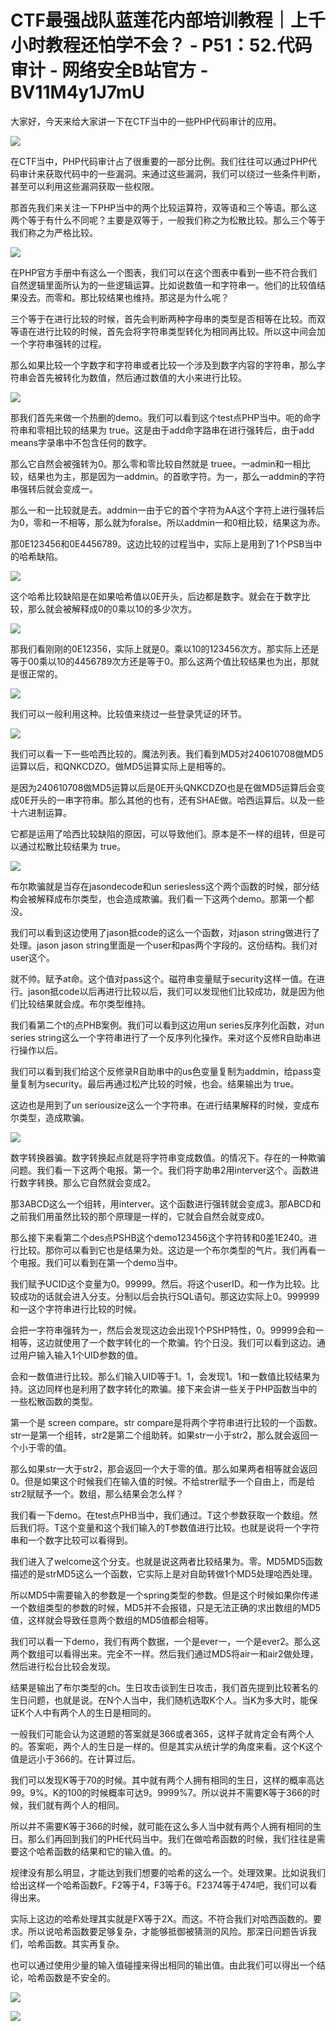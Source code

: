 # CTF最强战队蓝莲花内部培训教程｜上千小时教程还怕学不会？ - P51：52.代码审计 - 网络安全B站官方 - BV11M4y1J7mU

大家好，今天来给大家讲一下在CTF当中的一些PHP代码审计的应用。

![](img/ca64cf62bf425500c5fa076016b688e3_1.png)

在CTF当中，PHP代码审计占了很重要的一部分比例。我们往往可以通过PHP代码审计来获取代码中的一些漏洞。来通过这些漏洞，我们可以绕过一些条件判断，甚至可以利用这些漏洞获取一些权限。

那首先我们来关注一下PHP当中的两个比较运算符，双等语和三个等语。那么这两个等于有什么不同呢？主要是双等于，一般我们称之为松散比较。那么三个等于我们称之为严格比较。



![](img/ca64cf62bf425500c5fa076016b688e3_3.png)

在PHP官方手册中有这么一个图表，我们可以在这个图表中看到一些不符合我们自然逻辑里面所认为的一些逻辑运算。比如说数值一和字符串一。他们的比较值结果没去。而零和。那比较结果也维持。那这是为什么呢？

三个等于在进行比较的时候，首先会判断两种字母串的类型是否相等在比较。而双等语在进行比较的时候，首先会将字符串类型转化为相同再比较。所以这中间会加一个字符串强转的过程。

那么如果比较一个字数字和字符串或者比较一个涉及到数字内容的字符串，那么字符串会首先被转化为数值，然后通过数值的大小来进行比较。



![](img/ca64cf62bf425500c5fa076016b688e3_5.png)

那我们首先来做一个热删的demo。我们可以看到这个test点PHP当中。呃的命字符串和零相比较的结果为 true。这是由于add命字路串在进行强转后，由于add means字录串中不包含任何的数字。

那么它自然会被强转为0。那么零和零比较自然就是 truee。一admin和一相比较，结果也为主，那是因为一addmin。的首歌字符。为一，那么一addmin的字符串强转后就会变成一。

那么一和一比较就是去。addmin一由于它的首个字符为AA这个字符上进行强转后为0，零和一不相等，那么就为foralse。所以addmin一和0相比较，结果这为赤。

那0E123456和0E4456789。这边比较的过程当中，实际上是用到了1个PSB当中的哈希缺陷。

![](img/ca64cf62bf425500c5fa076016b688e3_7.png)

这个哈希比较缺陷是在如果哈希值以0E开头，后边都是数字。就会在于数字比较，那么就会被解释成0的0乘以10的多少次方。



![](img/ca64cf62bf425500c5fa076016b688e3_9.png)

那我们看刚刚的0E12356，实际上就是0。乘以10的123456次方。那实际上还是等于00乘以10的4456789次方还是等于0。那么这两个值比较结果也为出，那就是很正常的。



![](img/ca64cf62bf425500c5fa076016b688e3_11.png)

我们可以一般利用这种。比较值来绕过一些登录凭证的环节。

![](img/ca64cf62bf425500c5fa076016b688e3_13.png)

我们可以看一下一些哈西比较的。魔法列表。我们看到MD5对240610708做MD5运算以后，和QNKCDZO。做MD5运算实际上是相等的。

是因为240610708做MD5运算以后是0E开头QNKCDZO也是在做MD5运算后会变成0E开头的一串字符串。那么其他的也有，还有SHAE做。哈西运算后。以及一些十六进制运算。

它都是运用了哈西比较缺陷的原因，可以导致他们。原本是不一样的组转，但是可以通过松散比较结果为 true。



![](img/ca64cf62bf425500c5fa076016b688e3_15.png)

布尔欺骗就是当存在jasondecode和un seriesless这个两个函数的时候，部分结构会被解释成布尔类型，也会造成欺骗。我们看一下这两个demo。那第一个都没。

我们可以看到这边使用了jason抵code的这么一个函数，对jason string做进行了处理。jason jason string里面是一个user和pas两个字段的。这份结构。我们对user这个。

就不帅。赋予at命。这个值对pass这个。磁符串变量赋于security这样一值。在进行。jason抵code以后再进行比较以后，我们可以发现他们比较成功，就是因为他们比较结果就会成。布尔类型维持。

我们看第二个t的点PHB案例。我们可以看到这边用un series反序列化函数，对un series string这么一个字符串进行了一个反序列化操作。来对这个反修R自助串进行操作以后。

我们可以看到我们给这个反修录R自助串中的us色变量复制为addmin，给pass变量复制为security。最后再通过松产比较的时候，也会。结果输出为 true。

这边也是用到了un seriousize这么一个字符串。在进行结果解释的时候，变成布尔类型，造成欺骗。



![](img/ca64cf62bf425500c5fa076016b688e3_17.png)

数字转换器骗。数字转换起点就是将字符串变成数值。的情况下。存在的一种欺骗问题。我们看一下这两个电报。第一个。我们将字助串2用interver这个。函数进行数字转换。那么它自然就会变成2。

那3ABCD这么一个组转，用interver。这个函数进行强转就会变成3。那ABCD和之前我们用虽然比较的那个原理是一样的，它就会自然会就变成0。

那么接下来看第二个des点PSHB这个demo123456这个字符转和0差1E240。进行比较。那你可以看到它也是结果为处。这边是一个布尔类型的气片。我们再看一个电报。我们可以看到在第一个demo当中。

我们赋予UCID这个变量为0。99999。然后。将这个userID。和一作为比较。比较成功的话就会进入分支。分制以后会执行SQL语句。那这边实际上0。999999和一这个字符串进行比较的时候。

会把一字符串强转为一，然后会发现这边会出现1个PSHP特性，0。99999会和一相等，这边就使用了一个数字转化的一个欺骗。钓个日没。我们可以看到这边。通过用户输入输入1个UID参数的值。

会和一数值进行比较。那么们输入UID等于1。1，会发现1。1和一数值比较结果为持。这边同样也是利用了数字转化的欺骗。接下来会讲一些关于PHP函数当中的一些松散函数的类型。

第一个是 screen compare。str compare是将两个字符串进行比较的一个函数。str一是第一个组转，str2是第二个组助转。如果str一小于str2，那么就会返回一个小于零的值。

那么如果str一大于str2，那会返回一个大于零的值。那么如果两者相等就会返回0。但是如果这个时候我们在输入值的时候。不给strer赋予一个自由上，而是给str2赋赋予一个。数组，那么结果会怎么样？

我们看一下demo。在test点PHB当中，我们通过。T这个参数获取一个数组。然后我们将。T这个变量和这个我们输入的T参数值进行比较。也就是说将一个字符串和一个数字比较可以看得到。

我们进入了welcome这个分支。也就是说这两者比较结果为。零。MD5MD5函数描述的是strMD5这么一个函数，它实际上是对自助转做1个MD5处理哈西处理。

所以MD5中需要输入的参数是一个spring类型的参数。但是这个时候如果你传递一个数组类型的参数的时候，MD5并不会报错，只是无法正确的求出数组的MD5值，这样就会导致任意两个数组的MD5值都会相等。

我们可以看一下demo，我们有两个数据，一个是ever一，一个是ever2。那么这两个数组可以看得出来。完全不一样。然后我们通过MD5将air一和air2做处理，然后进行松台比较会发现。

结果是输出了布尔类型的ch。生日攻击谈到生日攻击，我们首先提到比较著名的生日问题，也就是说。在N个人当中，我们随机选取K个人。当K为多大时，能保证K个人中有两个人的生日是相同的。

一般我们可能会认为这道题的答案就是366或者365，这样子就肯定会有两个人的。答案呃，两个人的生日是一样的。但是其实从统计学的角度来看。这个K这个值是远小于366的。在计算过后。

我们可以发现K等于70的时候。其中就有两个人拥有相同的生日，这样的概率高达99。9%。K的100的时候概率可达9。9999%7。所以说并不需要K等于366的时候，我们就有两个人的相同。

所以并不需要K等于366的时候，就可能在这么多人当中就有两个人拥有相同的生日。那么们再回到我们的PHE代码当中。我们在做哈希函数的时候，我们往往是需要这个哈希函数的结果和它的输入值。的。

规律没有那么明显，才能达到我们想要的哈希的这么一个。处理效果。比如说我们给出这样一个哈希函数F。F2等于4，F3等于6。F2374等于474吧，我们可以看得出来。

实际上这边的哈希处理其实就是FX等于2X。而这。不符合我们对哈西函数的。要求。所以说哈希函数要足够复杂，才能够抵御被猜测的风险。那深日问题告诉我们，哈希函数。其实再复杂。

也可以通过使用少量的输入值碰撞来得出相同的输出值。由此我们可以得出一个结论，哈希函数是不安全的。

![](img/ca64cf62bf425500c5fa076016b688e3_19.png)

![](img/ca64cf62bf425500c5fa076016b688e3_20.png)